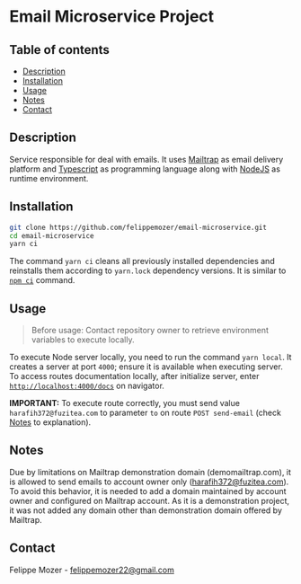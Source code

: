 # Email Microservice Project

## Table of contents

- [Description](#description)
- [Installation](#installation)
- [Usage](#usage)
- [Notes](#notes)
- [Contact](#contact)

## Description

Service responsible for deal with emails. It uses [Mailtrap](https://mailtrap.io/) as email delivery platform and [Typescript](https://www.typescriptlang.org/) as programming language along with [NodeJS](https://nodejs.org/pt) as runtime environment.

## Installation

```bash
git clone https://github.com/felippemozer/email-microservice.git
cd email-microservice
yarn ci
```

The command `yarn ci` cleans all previously installed dependencies and reinstalls them according to `yarn.lock` dependency versions. It is similar to [`npm ci`](https://docs.npmjs.com/cli/v10/commands/npm-ci) command.

## Usage

> Before usage: Contact repository owner to retrieve environment variables to execute locally.

To execute Node server locally, you need to run the command `yarn local`. It creates a server at port `4000`; ensure it is available when executing server. To access routes documentation locally, after initialize server, enter [`http://localhost:4000/docs`](http://localhost:4000/docs) on navigator.

**IMPORTANT:** To execute route correctly, you must send value `harafih372@fuzitea.com` to parameter `to` on route `POST send-email` (check [Notes](#notes) to explanation).

## Notes

Due by limitations on Mailtrap demonstration domain (demomailtrap.com), it is allowed to send emails to account owner only (harafih372@fuzitea.com). To avoid this behavior, it is needed to add a domain maintained by account owner and configured on Mailtrap account. As it is a demonstration project, it was not added any domain other than demonstration domain offered by Mailtrap.

## Contact

Felippe Mozer - felippemozer22@gmail.com